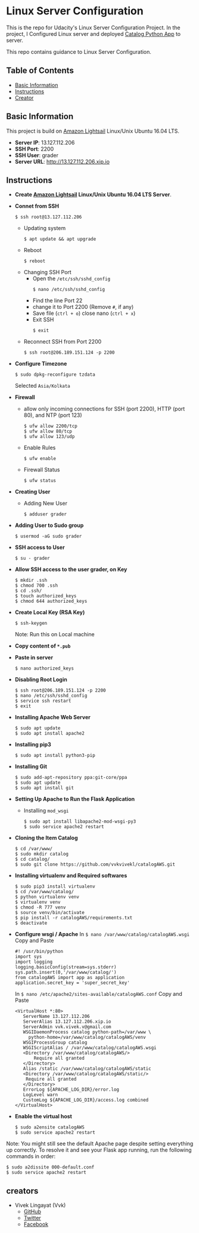 # Linux Server Configuration
This is the repo for Udacity's Linux Server Configuration Project. In the project, I Configured Linux server and deployed [Catalog Python App](https://github.com/vvkvivekl/catalogAWS) to server.

This repo contains guidance to Linux Server Configuration.

## Table of Contents

* [Basic Information](#basic-information)
* [Instructions](#instructions)
* [Creator](#creators)

## Basic Information

This project is build on [Amazon Lightsail](https://lightsail.aws.amazon.com/) Linux/Unix Ubuntu 16.04 LTS.
* **Server IP**: 13.127.112.206
* **SSH Port**: 2200
* **SSH User**: grader
* **Server URL**: http://13.127.112.206.xip.io

## Instructions

* **Create [Amazon Lightsail](https://lightsail.aws.amazon.com/) Linux/Unix Ubuntu 16.04 LTS Server**.
* **Connet from SSH**
  ```
  $ ssh root@13.127.112.206
  ```
  * Updating system
    ```
    $ apt update && apt upgrade
    ```
  * Reboot
    ```
    $ reboot
    ```
  * Changing SSH Port
    * Open the `/etc/ssh/sshd_config`
      ```
      $ nano /etc/ssh/sshd_config
      ```
    * Find the line Port 22
    * change it to Port 2200 (Remove `#`, if any)
    * Save file (`ctrl + o`) close nano (`ctrl + x`)
    * Exit SSH 
      ```
      $ exit
      ```
   * Reconnect SSH from Port 2200
     ```
     $ ssh root@206.189.151.124 -p 2200
     ```
     
 * **Configure Timezone**
   ```
   $ sudo dpkg-reconfigure tzdata
   ```
   Selected `Asia/Kolkata`
   
 * **Firewall**
   * allow only incoming connections for SSH (port 2200), HTTP (port 80), and NTP (port 123)
     ```
     $ ufw allow 2200/tcp
     $ ufw allow 80/tcp
     $ ufw allow 123/udp
     ```
   * Enable Rules
     ```
     $ ufw enable
     ```
   * Firewall Status
     ```
     $ ufw status
     ```
 * **Creating User**
   * Adding New User
     ```
     $ adduser grader
     ```
 * **Adding User to Sudo group**
   ```
   $ usermod -aG sudo grader
   ```
 * **SSH access to User**
   ```
   $ su - grader
   ```
 * **Allow SSH access to the user grader, on Key**
   ```
   $ mkdir .ssh
   $ chmod 700 .ssh
   $ cd .ssh/
   $ touch authorized_keys
   $ chmod 644 authorized_keys
   ```
 * **Create Local Key (RSA Key)**
   ```
   $ ssh-keygen
   ```
   Note: Run this on Local machine
 * **Copy content of `*.pub`**
 * **Paste in server**
   ```
   $ nano authorized_keys
   ```
 * **Disabling Root Login**
   ```
   $ ssh root@206.189.151.124 -p 2200
   $ nano /etc/ssh/sshd_config
   $ service ssh restart
   $ exit
   ```
 * **Installing Apache Web Server**
   ```
   $ sudo apt update
   $ sudo apt install apache2
   ```
 * **Installing pip3**
   ```
   $ sudo apt install python3-pip
   ```
 * **Installing Git**
   ```
   $ sudo add-apt-repository ppa:git-core/ppa
   $ sudo apt update
   $ sudo apt install git
   ```
 * **Setting Up Apache to Run the Flask Application**
   * Installing `mod_wsgi`
     ```
     $ sudo apt install libapache2-mod-wsgi-py3
     $ sudo service apache2 restart
     ```
 * **Cloning the Item Catalog**
   ```
   $ cd /var/www/
   $ sudo mkdir catalog
   $ cd catalog/
   $ sudo git clone https://github.com/vvkvivekl/catalogAWS.git
   ```
 * **Installing virtualenv and Required softwares**
   ```
   $ sudo pip3 install virtualenv
   $ cd /var/www/catalog/
   $ python virtualenv venv
   $ virtualenv venv
   $ chmod -R 777 venv
   $ source venv/bin/activate
   $ pip install -r catalogAWS/requirements.txt
   $ deactivate
   ```
 * **Configure wsgi / Apache**
   In `$ nano /var/www/catalog/catalogAWS.wsgi` Copy and Paste
   ```
   #! /usr/bin/python
   import sys
   import logging
   logging.basicConfig(stream=sys.stderr)
   sys.path.insert(0,'/var/www/catalog/')
   from catalogAWS import app as application
   application.secret_key = 'super_secret_key'
   ```
   In `$ nano /etc/apache2/sites-available/catalogAWS.conf` Copy and Paste
   ```
   <VirtualHost *:80>
      ServerName 13.127.112.206
      ServerAlias 13.127.112.206.xip.io
      ServerAdmin vvk.vivek.v@gmail.com
      WSGIDaemonProcess catalog python-path=/var/www \
        python-home=/var/www/catalog/catalogAWS/venv
      WSGIProcessGroup catalog
      WSGIScriptAlias / /var/www/catalog/catalogAWS.wsgi
      <Directory /var/www/catalog/catalogAWS/>
          Require all granted
      </Directory>
      Alias /static /var/www/catalog/catalogAWS/static
      <Directory /var/www/catalog/catalogAWS/static/>
       Require all granted
      </Directory>
      ErrorLog ${APACHE_LOG_DIR}/error.log
      LogLevel warn
      CustomLog ${APACHE_LOG_DIR}/access.log combined
   </VirtualHost>
   ```
 * **Enable the virtual host**
   ```
   $ sudo a2ensite catalogAWS
   $ sudo service apache2 restart

Note: You might still see the default Apache page despite setting everything up correctly. To resolve it and see your Flask app running, run the following commands in order:
```
$ sudo a2dissite 000-default.conf
$ sudo service apache2 restart
``` 

## creators

* Vivek Lingayat (Vvk)
    - [GitHub](https://github.com/vvkvivekl)
    - [Twitter](https://twitter.com/vvksl)
    - [Facebook](https://fb.com/vvksl)

